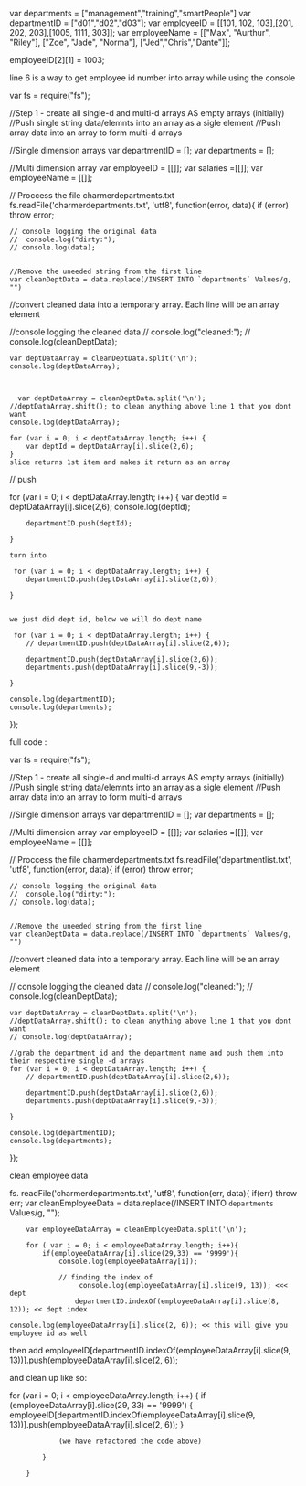 var departments = ["management","training","smartPeople"]
var departmentID = ["d01","d02","d03"];
var employeeID = [[101, 102, 103],[201, 202, 203],[1005, 1111, 303]];
var employeeName = [["Max", "Aurthur", "Riley"], ["Zoe", "Jade", "Norma"], ["Jed","Chris","Dante"]];

employeeID[2][1] = 1003;

line 6 is a way to get employee id number into array while using the console



var fs = require("fs");

//Step 1 - create all single-d and multi-d arrays AS empty arrays (initially)
    //Push single string data/elemnts into an array as a sigle element 
    //Push array data into an array to form multi-d arrays 


//Single dimension arrays
var departmentID = [];
var departments = [];

//Multi dimension array
var employeeID = [[]];
var salaries =[[]];
var employeeName = [[]];

// Proccess the file charmerdepartments.txt
fs.readFile('charmerdepartments.txt', 'utf8', function(error, data){
    if (error) throw error;
    
    // console logging the original data
    //  console.log("dirty:");
    // console.log(data);
    
    
    //Remove the uneeded string from the first line 
    var cleanDeptData = data.replace(/INSERT INTO `departments` Values/g, "")
   
   //convert cleaned data into a temporary array. Each line will be an array element
   
   
   //console logging the cleaned data
    // console.log("cleaned:");
    // console.log(cleanDeptData);
    
    var deptDataArray = cleanDeptData.split('\n');
    console.log(deptDataArray);
    
    
    
      var deptDataArray = cleanDeptData.split('\n');
    //deptDataArray.shift(); to clean anything above line 1 that you dont want 
    console.log(deptDataArray);

    for (var i = 0; i < deptDataArray.length; i++) {
        var deptId = deptDataArray[i].slice(2,6);
    }
    slice returns 1st item and makes it return as an array 




// push 

  for (var i = 0; i < deptDataArray.length; i++) {
        var deptId = deptDataArray[i].slice(2,6);
        console.log(deptId);
        
        departmentID.push(deptId);

    }
    
    turn into 
    
     for (var i = 0; i < deptDataArray.length; i++) {
        departmentID.push(deptDataArray[i].slice(2,6));

    }
    
    
    we just did dept id, below we will do dept name 
    
     for (var i = 0; i < deptDataArray.length; i++) {
        // departmentID.push(deptDataArray[i].slice(2,6));
        
        departmentID.push(deptDataArray[i].slice(2,6));
        departments.push(deptDataArray[i].slice(9,-3));

    }
    
    console.log(departmentID);
    console.log(departments);
    
});


full code :

var fs = require("fs");

//Step 1 - create all single-d and multi-d arrays AS empty arrays (initially)
    //Push single string data/elemnts into an array as a sigle element 
    //Push array data into an array to form multi-d arrays 


//Single dimension arrays
var departmentID = [];
var departments = [];

//Multi dimension array
var employeeID = [[]];
var salaries =[[]];
var employeeName = [[]];

// Proccess the file charmerdepartments.txt
fs.readFile('departmentlist.txt', 'utf8', function(error, data){
    if (error) throw error;
    
    // console logging the original data
    //  console.log("dirty:");
    // console.log(data);
    
    
    //Remove the uneeded string from the first line 
    var cleanDeptData = data.replace(/INSERT INTO `departments` Values/g, "")
   
   //convert cleaned data into a temporary array. Each line will be an array element
   
   
 //  console logging the cleaned data
    // console.log("cleaned:");
    // console.log(cleanDeptData);
    
    var deptDataArray = cleanDeptData.split('\n');
    //deptDataArray.shift(); to clean anything above line 1 that you dont want 
    // console.log(deptDataArray);

    //grab the department id and the department name and push them into their respective single -d arrays 
    for (var i = 0; i < deptDataArray.length; i++) {
        // departmentID.push(deptDataArray[i].slice(2,6));
        
        departmentID.push(deptDataArray[i].slice(2,6));
        departments.push(deptDataArray[i].slice(9,-3));

    }
    
    console.log(departmentID);
    console.log(departments);
    
});



clean employee data 

fs. readFile('charmerdepartments.txt', 'utf8', function(err, data){
    if(err) throw err;
   var cleanEmployeeData = data.replace(/INSERT INTO `departments` Values/g, "");
   
        
        var employeeDataArray = cleanEmployeeData.split('\n');

        for ( var i = 0; i < employeeDataArray.length; i++){
            if(employeeDataArray[i].slice(29,33) == '9999'){
                console.log(employeeDataArray[i]);
                
                // finding the index of 
                     console.log(employeeDataArray[i].slice(9, 13)); <<< dept
                    departmentID.indexOf(employeeDataArray[i].slice(8, 12)); << dept index
                                        console.log(employeeDataArray[i].slice(2, 6)); << this will give you employee id as well 
then add 
 employeeID[departmentID.indexOf(employeeDataArray[i].slice(9, 13))].push(employeeDataArray[i].slice(2, 6)); 
 
 and clean up like so:
 
   for (var i = 0; i < employeeDataArray.length; i++) {
                if (employeeDataArray[i].slice(29, 33) == '9999') {
             employeeID[departmentID.indexOf(employeeDataArray[i].slice(9, 13))].push(employeeDataArray[i].slice(2, 6));
                }
                
                (we have refactored the code above)
                    
            }
            
        }